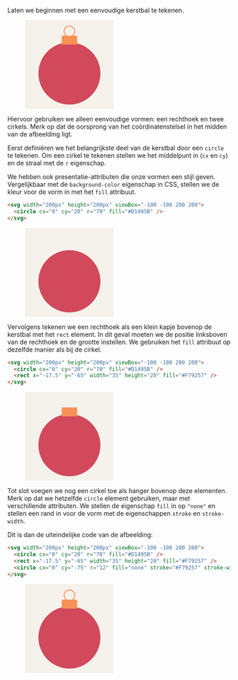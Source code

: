 Laten we beginnen met een eenvoudige kerstbal te tekenen. 

<figure>
<svg width="200px" height="200px" viewBox="-100 -100 200 200">
  <rect x="-100" y="-100" width="200" height="200" fill="#F5F1EB"/>
  <circle cx="0" cy="20" r="70" fill="#D1495B" />
  <rect x="-17.5" y="-65" width="35" height="20" fill="#F79257" />
  <circle cx="0" cy="-75" r="12" fill="none" stroke="#F79257" stroke-width="2" />
</svg>
</figure>

Hiervoor gebruiken we alleen eenvoudige vormen: een rechthoek en twee cirkels. Merk op dat de oorsprong van het coördinatenstelsel in het midden van de afbeelding ligt.

Eerst definiëren we het belangrijkste deel van de kerstbal door een `circle` te tekenen. Om een cirkel te tekenen stellen we het middelpunt in (`cx` en `cy`) en de straal met de `r` eigenschap.

We hebben ook presentatie-attributen die onze vormen een stijl geven. Vergelijkbaar met de `background-color` eigenschap in CSS, stellen we de kleur voor de vorm in met het `fill` attribuut.

```html
<svg width="200px" height="200px" viewBox="-100 -100 200 200">
  <circle cx="0" cy="20" r="70" fill="#D1495B" />
</svg>
```

<figure>
<svg width="200px" height="200px" viewBox="-100 -100 200 200">
  <rect x="-100" y="-100" width="200" height="200" fill="#F5F1EB"/>
  <circle cx="0" cy="20" r="70" fill="#D1495B" />
</svg>
</figure>

Vervolgens tekenen we een rechthoek als een klein kapje bovenop de kerstbal met het `rect` element. In dit geval moeten we de positie linksboven van de rechthoek en de grootte instellen. We gebruiken het `fill` attribuut op dezelfde manier als bij de cirkel.

```html
<svg width="200px" height="200px" viewBox="-100 -100 200 200">
  <circle cx="0" cy="20" r="70" fill="#D1495B" />
  <rect x="-17.5" y="-65" width="35" height="20" fill="#F79257" />
</svg>
```

<figure>
<svg width="200px" height="200px" viewBox="-100 -100 200 200">
  <rect x="-100" y="-100" width="200" height="200" fill="#F5F1EB"/>
  <circle cx="0" cy="20" r="70" fill="#D1495B" />
  <rect x="-17.5" y="-65" width="35" height="20" fill="#F79257" />
</svg>
</figure>

Tot slot voegen we nog een cirkel toe als hanger bovenop deze elementen. Merk op dat we hetzelfde `circle` element gebruiken, maar met verschillende attributen. We stellen de eigenschap `fill` in op `"none"` en stellen een rand in voor de vorm met de eigenschappen `stroke` en `stroke-width`.

Dit is dan de uiteindelijke code van de afbeelding:

```html
<svg width="200px" height="200px" viewBox="-100 -100 200 200">
  <circle cx="0" cy="20" r="70" fill="#D1495B" />
  <rect x="-17.5" y="-65" width="35" height="20" fill="#F79257" />
  <circle cx="0" cy="-75" r="12" fill="none" stroke="#F79257" stroke-width="2" />
</svg>
```

<figure>
<svg width="200px" height="200px" viewBox="-100 -100 200 200">
  <rect x="-100" y="-100" width="200" height="200" fill="#F5F1EB"/>
  <circle cx="0" cy="20" r="70" fill="#D1495B" />
  <rect x="-17.5" y="-65" width="35" height="20" fill="#F79257" />
  <circle cx="0" cy="-75" r="12" fill="none" stroke="#F79257" stroke-width="2" />
</svg>
</figure>

